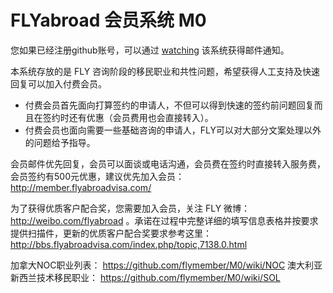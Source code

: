 FLYabroad 会员系统 M0
======================

您如果已经注册github账号，可以通过 [watching](https://github.com/flymember/M0/subscription) 该系统获得邮件通知。

本系统存放的是 FLY 咨询阶段的移民职业和共性问题，希望获得人工支持及快速回复可以加入付费会员。

- 付费会员首先面向打算签约的申请人，不但可以得到快速的签约前问题回复而且在签约时还有优惠（会员费用也会直接转入）。
- 付费会员也面向需要一些基础咨询的申请人，FLY可以对大部分文案处理以外的问题给予指导。

会员邮件优先回复，会员可以面谈或电话沟通，会员费在签约时直接转入服务费，会员签约有500元优惠，建议优先加入会员： http://member.flyabroadvisa.com/

为了获得优质客户配合奖，您需要加入会员，关注 FLY 微博： http://weibo.com/flyabroad 。承诺在过程中完整详细的填写信息表格并按要求提供扫描件，更新的优质客户配合奖要求参考这里：http://bbs.flyabroadvisa.com/index.php/topic,7138.0.html 

加拿大NOC职业列表： https://github.com/flymember/M0/wiki/NOC
澳大利亚新西兰技术移民职业： https://github.com/flymember/M0/wiki/SOL